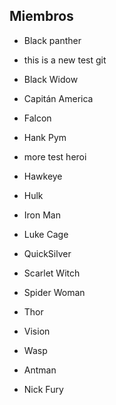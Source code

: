 ## Miembros

* Black panther

* this is a new test git
* Black Widow
* Capitán America
* Falcon
* Hank Pym

* more test heroi
* Hawkeye
* Hulk
* Iron Man
* Luke Cage
* QuickSilver
* Scarlet Witch
* Spider Woman
* Thor
* Vision
* Wasp
* Antman
* Nick Fury

